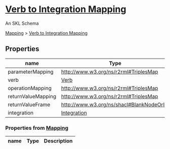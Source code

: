 <!--- This is an autogenerated file -->
# [Verb to Integration Mapping](../../../schemas/core/verb-integration-mapping)

An SKL Schema



[Mapping](../../../schemas/core/mapping) > [Verb to Integration Mapping](../../../schemas/core/verb-integration-mapping)

## Properties

| name | Type | Description |
| ---- | ---- | ----------- |
| parameterMapping | http://www.w3.org/ns/r2rml#TriplesMap |  |
| verb | [Verb](../../../schemas/core/verb) |  |
| operationMapping | http://www.w3.org/ns/r2rml#TriplesMap |  |
| returnValueMapping | http://www.w3.org/ns/r2rml#TriplesMap |  |
| returnValueFrame | http://www.w3.org/ns/shacl#BlankNodeOrIRI |  |
| integration | [Integration](../../../schemas/core/integration) |  |

### Properties from [Mapping](../../../schemas/core/mapping)

| name | Type | Description |
| ---- | ---- | ----------- |


